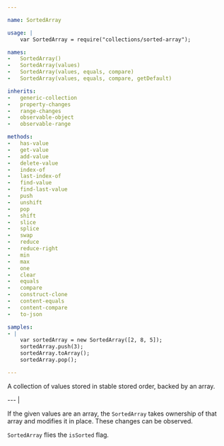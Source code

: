 ```yaml
---

name: SortedArray

usage: |
    var SortedArray = require("collections/sorted-array");

names:
-   SortedArray()
-   SortedArray(values)
-   SortedArray(values, equals, compare)
-   SortedArray(values, equals, compare, getDefault)

inherits:
-   generic-collection
-   property-changes
-   range-changes
-   observable-object
-   observable-range

methods:
-   has-value
-   get-value
-   add-value
-   delete-value
-   index-of
-   last-index-of
-   find-value
-   find-last-value
-   push
-   unshift
-   pop
-   shift
-   slice
-   splice
-   swap
-   reduce
-   reduce-right
-   min
-   max
-   one
-   clear
-   equals
-   compare
-   construct-clone
-   content-equals
-   content-compare
-   to-json

samples:
- |
    var sortedArray = new SortedArray([2, 8, 5]);
    sortedArray.push(3);
    sortedArray.toArray();
    sortedArray.pop();

---
```


A collection of values stored in stable stored order, backed by an array.

--- |

If the given values are an array, the `SortedArray` takes ownership of that
array and modifies it in place.
These changes can be observed.

`SortedArray` flies the `isSorted` flag.

